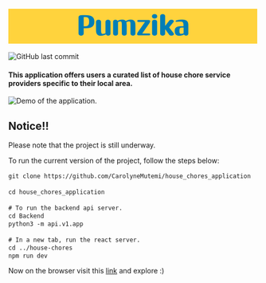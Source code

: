 
![Pumzika banner](banner.png)

![GitHub last commit](https://img.shields.io/github/last-commit/CarolyneMutemi/house_chores_application)

#### This application offers users a curated list of house chore service providers specific to their local area.

![Demo of the application.](demo.gif)

## Notice!!

Please note that the project is still underway.

To run the current version of the project, follow the steps below:

```
git clone https://github.com/CarolyneMutemi/house_chores_application

cd house_chores_application

# To run the backend api server.
cd Backend
python3 -m api.v1.app

# In a new tab, run the react server.
cd ../house-chores
npm run dev
```

Now on the browser visit this [link](http://localhost:5173/) and explore :)

